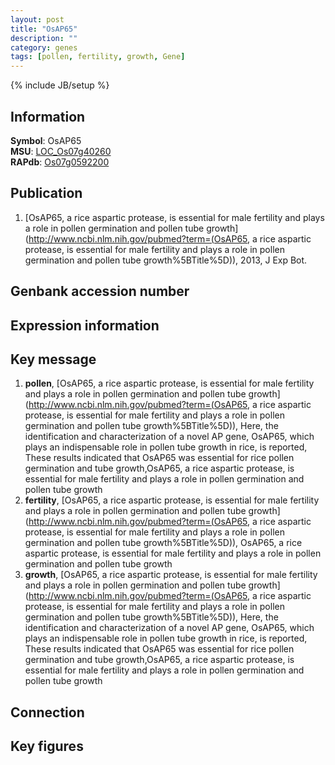 ```yaml
---
layout: post
title: "OsAP65"
description: ""
category: genes
tags: [pollen, fertility, growth, Gene]
---
```

{% include JB/setup %}

## Information
__Symbol__: OsAP65  
__MSU__: [LOC_Os07g40260](http://rice.plantbiology.msu.edu/cgi-bin/ORF_infopage.cgi?orf=LOC_Os07g40260)  
__RAPdb__: [Os07g0592200](http://rapdb.dna.affrc.go.jp/viewer/gbrowse_details/irgsp1?name=Os07g0592200)  

## Publication
1. [OsAP65, a rice aspartic protease, is essential for male fertility and plays a role in pollen germination and pollen tube growth](http://www.ncbi.nlm.nih.gov/pubmed?term=(OsAP65, a rice aspartic protease, is essential for male fertility and plays a role in pollen germination and pollen tube growth%5BTitle%5D)), 2013, J Exp Bot.

## Genbank accession number

## Expression information

## Key message
1. __pollen__, [OsAP65, a rice aspartic protease, is essential for male fertility and plays a role in pollen germination and pollen tube growth](http://www.ncbi.nlm.nih.gov/pubmed?term=(OsAP65, a rice aspartic protease, is essential for male fertility and plays a role in pollen germination and pollen tube growth%5BTitle%5D)),  Here, the identification and characterization of a novel AP gene, OsAP65, which plays an indispensable role in pollen tube growth in rice, is reported, These results indicated that OsAP65 was essential for rice pollen germination and tube growth,OsAP65, a rice aspartic protease, is essential for male fertility and plays a role in pollen germination and pollen tube growth
2. __fertility__, [OsAP65, a rice aspartic protease, is essential for male fertility and plays a role in pollen germination and pollen tube growth](http://www.ncbi.nlm.nih.gov/pubmed?term=(OsAP65, a rice aspartic protease, is essential for male fertility and plays a role in pollen germination and pollen tube growth%5BTitle%5D)), OsAP65, a rice aspartic protease, is essential for male fertility and plays a role in pollen germination and pollen tube growth
3. __growth__, [OsAP65, a rice aspartic protease, is essential for male fertility and plays a role in pollen germination and pollen tube growth](http://www.ncbi.nlm.nih.gov/pubmed?term=(OsAP65, a rice aspartic protease, is essential for male fertility and plays a role in pollen germination and pollen tube growth%5BTitle%5D)),  Here, the identification and characterization of a novel AP gene, OsAP65, which plays an indispensable role in pollen tube growth in rice, is reported, These results indicated that OsAP65 was essential for rice pollen germination and tube growth,OsAP65, a rice aspartic protease, is essential for male fertility and plays a role in pollen germination and pollen tube growth

## Connection

## Key figures


